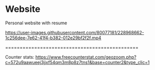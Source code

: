 # Website
Personal website with resume 

https://user-images.githubusercontent.com/80077181/228968662-1c256dee-7e62-41f4-b382-012e29bf2f2f.mp4


==============================================

Counter stats: https://www.freecounterstat.com/geozoom.php?c=572u9aawueej3jjxf54qm3m8p8z7tns1&base=counter2&type_clic=1






